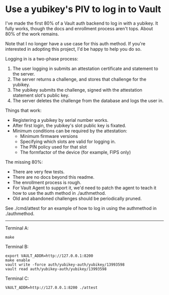 # Use a yubikey's PIV to log in to Vault

I've made the first 80% of a Vault auth backend to log in with a yubikey.
It fully works, though the docs and enrollment process aren't tops.
About 80% of the work remains.

Note that I no longer have a use case for this auth method.
If you're interested in adopting this project, I'd be happy to help you do so.

Logging in is a two-phase process:

1. The user logging in submits an attestation certificate and statement to the server.
1. The server returns a challenge, and stores that challenge for the yubikey.
1. The yubikey submits the challenge, signed with the attestation statement slot's public key.
1. The server deletes the challenge from the database and logs the user in.

Things that work:

* Registering a yubikey by serial number works.
* After first login, the yubikey's slot public key is fixated.
* Minimum conditions can be required by the attestation:
    * Minimum firmware versions
    * Specifying which slots are valid for logging in.
    * The PIN policy used for that slot
    * The formfactor of the device (for example, FIPS only)

The missing 80%:

* There are very few tests.
* There are no docs beyond this readme.
* The enrollment process is rough.
* For Vault Agent to support it, we'd need to patch the agent to teach it how to use the auth method in ./authmethod.
* Old and abandoned challenges should be periodically pruned.

See ./cmd/attest for an example of how to log in using the authmethod in ./authmethod.

---

Terminal A:

```
make
```

Terminal B:

```
export VAULT_ADDR=http://127.0.0.1:8200
make enable
vault write -force auth/yubikey-auth/yubikey/13993598
vault read auth/yubikey-auth/yubikey/13993598
```

Terminal C:

```
VAULT_ADDR=http://127.0.0.1:8200 ./attest
```
